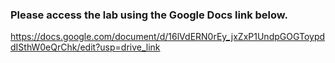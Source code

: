 ### Please access the lab using the Google Docs link below.
https://docs.google.com/document/d/16lVdERN0rEy_jxZxP1UndpGOGToypddISthW0eQrChk/edit?usp=drive_link
